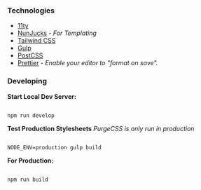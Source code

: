 ### Technologies

- [11ty](https://www.11ty.dev/docs/)
- [NunJucks](https://mozilla.github.io/nunjucks/templating.html) - _For Templating_
- [Tailwind CSS](https://tailwindcss.com/)
- [Gulp](https://gulpjs.com/)
- [PostCSS](https://postcss.org/)
- [Prettier](https://prettier.io/docs/en/options.html) - _Enable your editor to "format on save"._

### Developing

**Start Local Dev Server:**

```

npm run develop

```

**Test Production Stylesheets**
_PurgeCSS is only run in production_

```

NODE_ENV=production gulp build

```

**For Production:**

```

npm run build

```
